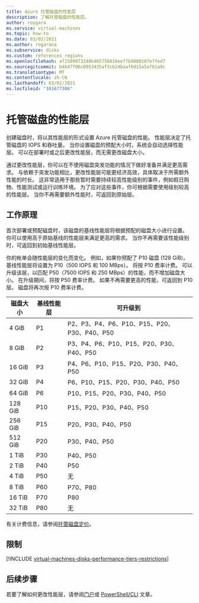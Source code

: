 ```yaml
---
title: Azure 托管磁盘的性能层
description: 了解托管磁盘的性能层。
author: roygara
ms.service: virtual-machines
ms.topic: how-to
ms.date: 03/02/2021
ms.author: rogarana
ms.subservice: disks
ms.custom: references_regions
ms.openlocfilehash: af1509073248b46575881beef7b9800107e7fed7
ms.sourcegitcommit: b4647f06c0953435af3cb24baaf6d15a5a761a9c
ms.translationtype: MT
ms.contentlocale: zh-CN
ms.lasthandoff: 03/02/2021
ms.locfileid: "101677306"
---
```

# <a name="performance-tiers-for-managed-disks"></a>托管磁盘的性能层

创建磁盘时，将以其性能层的形式设置 Azure 托管磁盘的性能。 性能层决定了托管磁盘的 IOPS 和吞吐量。 当你设置磁盘的预配大小时，系统会自动选择性能层。 可以在部署时或之后更改性能层，而无需更改磁盘大小。

通过更改性能层，你可以在不使用磁盘突发功能的情况下做好准备并满足更高需求。 与依赖于突发功能相比，更改性能层可能更经济高效，具体取决于所需额外性能的时长。 这非常适用于那些暂时需要持续较高性能级别的事件，例如假日购物、性能测试或运行训练环境。 为了应对这些事件，你可根据需要使用级别较高的性能层。 当你不再需要额外性能时，可返回到原始层。

## <a name="how-it-works"></a>工作原理

首次部署或预配磁盘时，该磁盘的基线性能层将根据预配的磁盘大小进行设置。 你可以使用高于原始基线的性能层来满足更高的需求。 当你不再需要该性能级别时，可返回到初始基线性能层。

你的帐单会随性能层的变化而变化。 例如，如果你预配了 P10 磁盘 (128 GiB)，基线性能层将设置为 P10（500 IOPS 和 100 MBps）。 将按 P10 费率计费。 可以升级该层，以匹配 P50（7500 IOPS 和 250 MBps）的性能，而不增加磁盘大小。 在升级期间，将按 P50 费率计费。 如果不再需要更高的性能，可返回到 P10 层。 磁盘将再次按 P10 费率计费。

| 磁盘大小 | 基线性能层 | 可升级到 |
|----------------|-----|-------------------------------------|
| 4 GiB | P1 | P2、P3、P4、P6、P10、P15、P20、P30、P40、P50 |
| 8 GiB | P2 | P3、P4、P6、P10、P15、P20、P30、P40、P50 |
| 16 GiB | P3 | P4、P6、P10、P15、P20、P30、P40、P50 | 
| 32 GiB | P4 | P6、P10、P15、P20、P30、P40、P50 |
| 64 GiB | P6 | P10、P15、P20、P30、P40、P50 |
| 128 GiB | P10 | P15、P20、P30、P40、P50 |
| 256 GiB | P15 | P20、P30、P40、P50 |
| 512 GiB | P20 | P30、P40、P50 |
| 1 TiB | P30 | P40、P50 |
| 2 TiB | P40 | P50 |
| 4 TiB | P50 | 无 |
| 8 TiB | P60 |  P70、P80 |
| 16 TiB | P70 | P80 |
| 32 TiB | P80 | 无 |

有关计费信息，请参阅[托管磁盘定价](https://azure.microsoft.com/pricing/details/managed-disks/)。

## <a name="restrictions"></a>限制

[!INCLUDE [virtual-machines-disks-performance-tiers-restrictions](../../includes/virtual-machines-disks-performance-tiers-restrictions.md)]

## <a name="next-steps"></a>后续步骤

若要了解如何更改性能层，请参阅[门户](disks-performance-tiers-portal.md)或 [PowerShell/CLI](disks-performance-tiers.md) 文章。

